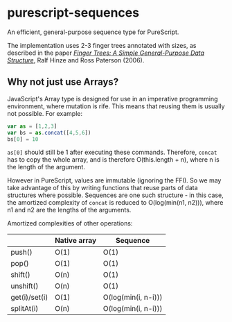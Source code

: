 # purescript-sequences

An efficient, general-purpose sequence type for PureScript.

The implementation uses 2-3 finger trees annotated with sizes, as described in
the paper [_Finger Trees: A Simple General-Purpose Data Structure_][1], Ralf
Hinze and Ross Paterson (2006).

## Why not just use Arrays?

JavaScript's Array type is designed for use in an imperative programming
environment, where mutation is rife. This means that reusing them is usually
not possible. For example:

```javascript
var as = [1,2,3]
var bs = as.concat([4,5,6])
bs[0] = 10
```

`as[0]` should still be 1 after executing these commands. Therefore, `concat`
has to copy the whole array, and is therefore O(this.length + n), where n is
the length of the argument.

However in PureScript, values are immutable (ignoring the FFI). So we may take
advantage of this by writing functions that reuse parts of data structures
where possible. Sequences are one such structure - in this case, the amortized
complexity of `concat` is reduced to O(log(min(n1, n2))), where n1 and n2 are
the lengths of the arguments.

Amortized complexities of other operations:

|               | Native array | Sequence            |
|---------------|--------------|---------------------|
| push()        | O(1)         | O(1)                |
| pop()         | O(1)         | O(1)                |
| shift()       | O(n)         | O(1)                |
| unshift()     | O(n)         | O(1)                |
| get(i)/set(i) | O(1)         | O(log(min(i, n-i))) |
| splitAt(i)    | O(n)         | O(log(min(i, n-i))) |

[1]: http://staff.city.ac.uk/~ross/papers/FingerTree.pdf
